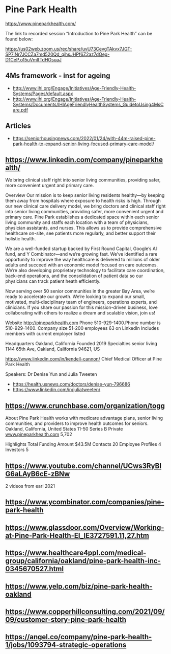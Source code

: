 # Pine Park Health

https://www.pineparkhealth.com/

The link to recorded session “Introduction to Pine Park Health” can be found below:

https://us02web.zoom.us/rec/share/uvU73CevgTAkvx7JGT-SP7iNr7JCCZa7md520Qd_qihsJHPf6Z2az7dQeg-D1CeP.o15uVmlfTdHOsuaJ


## 4Ms framework - inst for ageing

* http://www.ihi.org/Engage/Initiatives/Age-Friendly-Health-Systems/Pages/default.aspx
* http://www.ihi.org/Engage/Initiatives/Age-Friendly-Health-Systems/Documents/IHIAgeFriendlyHealthSystems_GuidetoUsing4MsCare.pdf


## Articles

* https://seniorhousingnews.com/2022/01/24/with-44m-raised-pine-park-health-to-expand-senior-living-focused-primary-care-model/


## https://www.linkedin.com/company/pineparkhealth/

We bring clinical staff right into senior living communities, providing safer, more convenient urgent and primary care.

Overview
Our mission is to keep senior living residents healthy—by keeping them away from hospitals where exposure to health risks is high. Through our new clinical care delivery model, we bring doctors and clinical staff right into senior living communities, providing safer, more convenient urgent and primary care. Pine Park establishes a dedicated space within each senior living community and staffs each location with a team of physicians, physician assistants, and nurses. This allows us to provide comprehensive healthcare on-site, see patients more regularly, and better support their holistic health.

We are a well-funded startup backed by First Round Capital, Google’s AI fund, and Y Combinator—and we’re growing fast. We’ve identified a rare opportunity to improve the way healthcare is delivered to millions of older adults and succeed with an economic model focused on care outcomes. We’re also developing proprietary technology to facilitate care coordination, back-end operations, and the consolidation of patient data so our physicians can track patient heath efficiently.

Now serving over 50 senior communities in the greater Bay Area, we’re ready to accelerate our growth. We’re looking to expand our small, motivated, multi-disciplinary team of engineers, operations experts, and clinicians. If you share our passion for this mission-driven business, love collaborating with others to realize a dream and scalable vision, join us!

Website
http://pineparkhealth.com
Phone
510-929-1400.Phone number is 510-929-1400.
Company size
51-200 employees
63 on LinkedIn
Includes members with current employer listed

Headquarters
Oakland, California
Founded
2019
Specialties
senior living
1144 65th Ave, Oakland, California 94621, US

https://www.linkedin.com/in/kendell-cannon/
Chief Medical Officer at Pine Park Health

Speakers: Dr Denise Yun and Julia Tweeten

* https://health.usnews.com/doctors/denise-yun-796686
* https://www.linkedin.com/in/juliatweeten/

## https://www.crunchbase.com/organization/togg

About
Pine Park Health works with medicare advantage plans, senior living communities, and providers to improve health outcomes for seniors.
Oakland, California, United States
11-50
Series B
Private
www.pineparkhealth.com
5,702

Highlights
Total Funding Amount
$43.5M
Contacts
20
Employee Profiles
4
Investors
5
## https://www.youtube.com/channel/UCws3RyBIG6aLAyB6cE-zBNw

2 videos from earl 2021

## https://www.ycombinator.com/companies/pine-park-health

## https://www.glassdoor.com/Overview/Working-at-Pine-Park-Health-EI_IE3727591.11,27.htm

## https://www.healthcare4ppl.com/medical-group/california/oakland/pine-park-health-inc-0345670527.html

## https://www.yelp.com/biz/pine-park-health-oakland

## https://www.copperhillconsulting.com/2021/09/09/customer-story-pine-park-health

## https://angel.co/company/pine-park-health-1/jobs/1093794-strategic-operations